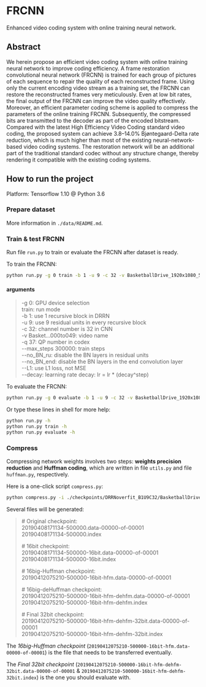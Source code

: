# FRCNN

Enhanced video coding system with online training neural network.

## Abstract

We herein propose an efficient video coding system with online training neural network to improve coding efficiency. A frame restoration convolutional neural network (FRCNN) is trained for each group of pictures of each sequence to repair the quality of each reconstructed frame. Using only the current encoding video stream as a training set, the FRCNN can restore the reconstructed frames very meticulously. Even at low bit rates, the final output of the FRCNN can improve the video quality effectively. Moreover, an efficient parameter coding scheme is applied to compress the parameters of the online training FRCNN. Subsequently, the compressed bits are transmitted to the decoder as part of the encoded bitstream. Compared with the latest High Efficiency Video Coding standard video coding, the proposed system can achieve 3.8–14.0% Bjøntegaard-Delta rate reduction, which is much higher than most of the existing neural-network-based video coding systems. The restoration network will be an additional part of the traditional standard codec without any structure change, thereby rendering it compatible with the existing coding systems.

## How to run the project

Platform: Tensorflow 1.10 @ Python 3.6

### Prepare dataset

More information in `./data/README.md`.

### Train & test FRCNN

Run file `run.py` to train or evaluate the FRCNN after dataset is ready.

To train the FRCNN:

```bash
python run.py -g 0 train -b 1 -u 9 -c 32 -v BasketballDrive_1920x1080_50_000to049 -q 37 --max_steps 500000 --no_BN_ru --no_BN_end --L1 --lr 0.002 --decay 0.999995
```

#### arguments

> -g 0: GPU device selection  
> train: run mode  
> -b 1: use 1 recursive block in DRRN  
> -u 9: use 9 residual units in every recursive block  
> -c 32: channel number is 32 in CNN  
> -v Basket...000to049: video name  
> -q 37: QP number in codex  
> --max_steps 300000: train steps  
> --no_BN_ru: disable the BN layers in residual units  
> --no_BN_end: disable the BN layers in the end convolution layer  
> --L1: use L1 loss, not MSE  
> --decay: learning rate decay: lr = lr * (decay^step)

To evaluate the FRCNN:

```bash
python run.py -g 0 evaluate -b 1 -u 9 -c 32 -v BasketballDrive_1920x1080_50_000to049 -q 37 --height 1080 --width 1920 --no_BN_ru --no_BN_end --ckpt checkpoints/DRRNoverfit_B1U9C32/BasketballDrive_1920x1080_50_000to049_QP37/20190330123736/20190331024130-400000
```

Or type these lines in shell for more help:

```bash
python run.py -h
python run.py train -h
python run.py evaluate -h
```

### Compress

Compressing network weights involves two steps: **weights precision reduction** and **Huffman coding**, which are written in file `utils.py` and file `huffman.py`, respectively.

Here is a one-click script `compress.py`:

```bash
python compress.py -i ./checkpoints/DRRNoverfit_B1U9C32/BasketballDrive_1920x1080_50_000to049_QP32/20190407223926/20190408171134-500000
```

Several files will be generated:

> \# Original checkpoint:  
> 20190408171134-500000.data-00000-of-00001  
> 20190408171134-500000.index
>
> \# 16bit checkpoint:  
> 20190408171134-500000-16bit.data-00000-of-00001  
> 20190408171134-500000-16bit.index
>
> \# 16big-Huffman checkpoint:  
> 20190412075210-500000-16bit-hfm.data-00000-of-00001
>
> \# 16big-deHuffman checkpoint:  
> 20190412075210-500000-16bit-hfm-dehfm.data-00000-of-00001  
> 20190412075210-500000-16bit-hfm-dehfm.index
>
> \# Final 32bit checkpoint:  
> 20190412075210-500000-16bit-hfm-dehfm-32bit.data-00000-of-00001  
> 20190412075210-500000-16bit-hfm-dehfm-32bit.index

The *16big-Huffman checkpoint* (`20190412075210-500000-16bit-hfm.data-00000-of-00001`) is the file that needs to be transferred eventually.

The *Final 32bit checkpoint* (`20190412075210-500000-16bit-hfm-dehfm-32bit.data-00000-of-00001` & `20190412075210-500000-16bit-hfm-dehfm-32bit.index`) is the one you should evaluate with.










